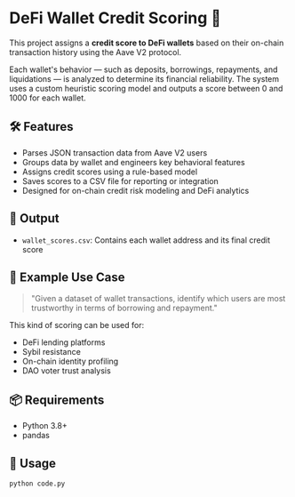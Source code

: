 # DeFi Wallet Credit Scoring 🔗

This project assigns a **credit score to DeFi wallets** based on their on-chain transaction history using the Aave V2 protocol.

Each wallet's behavior — such as deposits, borrowings, repayments, and liquidations — is analyzed to determine its financial reliability. The system uses a custom heuristic scoring model and outputs a score between 0 and 1000 for each wallet.

## 🛠 Features

- Parses JSON transaction data from Aave V2 users
- Groups data by wallet and engineers key behavioral features
- Assigns credit scores using a rule-based model
- Saves scores to a CSV file for reporting or integration
- Designed for on-chain credit risk modeling and DeFi analytics

## 📁 Output

- `wallet_scores.csv`: Contains each wallet address and its final credit score

## 🧪 Example Use Case

> "Given a dataset of wallet transactions, identify which users are most trustworthy in terms of borrowing and repayment."

This kind of scoring can be used for:
- DeFi lending platforms
- Sybil resistance
- On-chain identity profiling
- DAO voter trust analysis

## 📦 Requirements

- Python 3.8+
- pandas

## 🚀 Usage

```bash
python code.py
